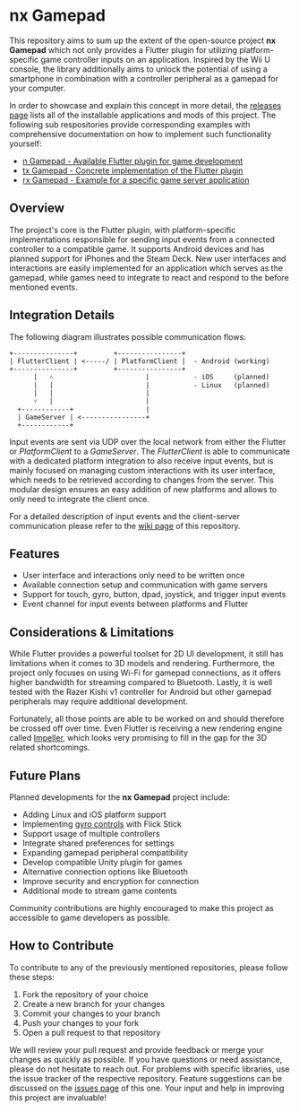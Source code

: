 # nx Gamepad
This repository aims to sum up the extent of the open-source project **nx Gamepad** which not only provides a Flutter plugin for utilizing platform-specific game controller inputs on an application. Inspired by the Wii U console, the library additionally aims to unlock the potential of using a smartphone in combination with a controller peripheral as a gamepad for your computer.

In order to showcase and explain this concept in more detail, the [releases page](https://github.com/devEnju/nx_gamepad/releases) lists all of the installable applications and mods of this project. The following sub respositories provide corresponding examples with comprehensive documentation on how to implement such functionality yourself:

 - [n Gamepad - Available Flutter plugin for game development](https://github.com/devEnju/n_gamepad)
 - [tx Gamepad - Concrete implementation of the Flutter plugin](https://github.com/devEnju/tx_gamepad)
 - [rx Gamepad - Example for a specific game server application](https://github.com/devEnju/rx_gamepad)

## Overview
The project's core is the Flutter plugin, with platform-specific implementations responsible for sending input events from a connected controller to a compatible game. It supports Android devices and has planned support for iPhones and the Steam Deck. New user interfaces and interactions are easily implemented for an application which serves as the gamepad, while games need to integrate to react and respond to the before mentioned events.

## Integration Details
The following diagram illustrates possible communication flows:

```
+---------------+         +----------------+
| FlutterClient | <-----/ | PlatformClient |  - Android (working)
+---------------+         +----------------+
      |   ˄                       |           - iOS     (planned)
      |   |                       |           - Linux   (planned)
      |   |                       |
      ˅   |                       |
  +------------+                  |
  | GameServer | <----------------+
  +------------+
```

Input events are sent via UDP over the local network from either the Flutter or *PlatformClient* to a *GameServer*. The *FlutterClient* is able to communicate with a dedicated platform integration to also receive input events, but is mainly focused on managing custom interactions with its user interface, which needs to be retrieved according to changes from the server. This modular design ensures an easy addition of new platforms and allows to only need to integrate the client once.

For a detailed description of input events and the client-server communication please refer to the [wiki page](https://github.com/devEnju/nx_gamepad/wiki) of this repository.

## Features
 - User interface and interactions only need to be written once
 - Available connection setup and communication with game servers
 - Support for touch, gyro, button, dpad, joystick, and trigger input events
 - Event channel for input events between platforms and Flutter

## Considerations & Limitations
While Flutter provides a powerful toolset for 2D UI development, it still has limitations when it comes to 3D models and rendering. Furthermore, the project only focuses on using Wi-Fi for gamepad connections, as it offers higher bandwidth for streaming compared to Bluetooth. Lastly, it is well tested with the Razer Kishi v1 controller for Android but other gamepad peripherals may require additional development.

Fortunately, all those points are able to be worked on and should therefore be crossed off over time. Even Flutter is receiving a new rendering engine called [Impeller](https://docs.flutter.dev/perf/impeller), which looks very promising to fill in the gap for the 3D related shortcomings.

## Future Plans
Planned developments for the **nx Gamepad** project include:

 - Adding Linux and iOS platform support
 - Implementing [gyro controls](http://gyrowiki.jibbsmart.com/) with Flick Stick
 - Support usage of multiple controllers 
 - Integrate shared preferences for settings
 - Expanding gamepad peripheral compatibility
 - Develop compatible Unity plugin for games
 - Alternative connection options like Bluetooth
 - Improve security and encryption for connection
 - Additional mode to stream game contents

Community contributions are highly encouraged to make this project as accessible to game developers as possible.

## How to Contribute
To contribute to any of the previously mentioned repositories, please follow these steps:

 1. Fork the repository of your choice
 2. Create a new branch for your changes
 3. Commit your changes to your branch
 4. Push your changes to your fork
 5. Open a pull request to that repository

We will review your pull request and provide feedback or merge your changes as quickly as possible. If you have questions or need assistance, please do not hesitate to reach out. For problems with specific libraries, use the issue tracker of the respective repository. Feature suggestions can be discussed on the [issues page](https://github.com/devEnju/nx_gamepad/issues) of this one. Your input and help in improving this project are invaluable!
